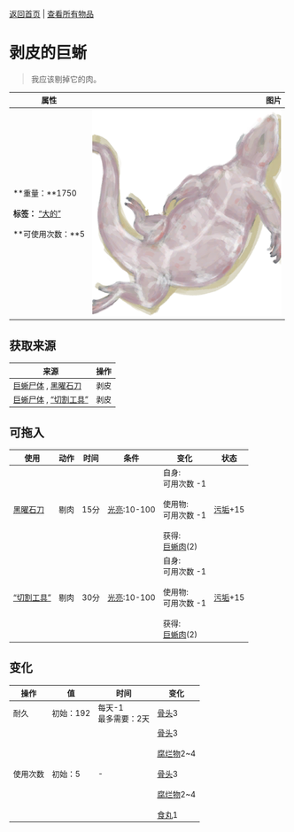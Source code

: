 [返回首页](index.md)   |  [查看所有物品](object.md)
# 剥皮的巨蜥  
> 我应该剔掉它的肉。  
  
  属性  |   图片   
 ----  |  ----:   
 **重量：**1750<br><br>**标签：**	[“大的”](tag_Large.md)<br><br>**可使用次数：**5  |  ![](Sprite/MonitorSkinned.png)   
  
## 获取来源  
来源  |  操作  
----  |  ----  
[巨蜥尸体](MonitorCarcass.md) , [黑曜石刀](KnifeObsidian.md)  |  剥皮  
[巨蜥尸体](MonitorCarcass.md) , [“切割工具”](tag_Cutter.md)  |  剥皮  
## 可拖入  
使用  |  动作  |  时间  |  条件  |  变化  |  状态  
----  |  ----  |  ----  |  ----  |  ----  |  ----  
[黑曜石刀](KnifeObsidian.md)  |  剔肉  |  15分  |  [光亮](Light.md):10-100  |  自身:<br>可用次数  -1<br><br>使用物:<br>可用次数  -1<br><br>获得:<br>[巨蜥肉](MonitorMeat.md)(2)<br>  |  [污垢](Filth.md)+15  
[“切割工具”](tag_Cutter.md)  |  剔肉  |  30分  |  [光亮](Light.md):10-100  |  自身:<br>可用次数  -1<br><br>使用物:<br>可用次数  -1<br><br>获得:<br>[巨蜥肉](MonitorMeat.md)(2)<br>  |  [污垢](Filth.md)+15  
## 变化  
操作  |  值  |  时间  |  变化  
----  |  ----  |  ----  |  ----  
耐久  |  初始：192  |  每天-1<br>最多需要：2天  |  [骨头](Bones.md)3   
使用次数  |  初始：5  |  -  |  [骨头](Bones.md)3 <br><br>[腐烂物](RottenRemains.md)2~4 <br><br>[骨头](Bones.md)3 <br><br>[腐烂物](RottenRemains.md)2~4 <br><br>[食丸](GastricPellet.md)1   
